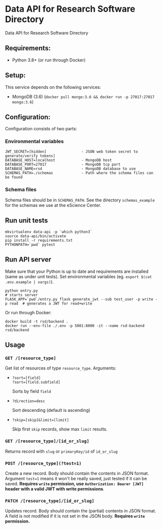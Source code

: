 # Data API for Research Software Directory

Data API for Research Software Directory

## Requirements:

- Python 3.8+ (or run through Docker)

## Setup:

This service depends on the following services:
- MongoDB (3.6) (`docker pull mongo:3.6 && docker run -p 27017:27017 mongo:3.6`)


## Configuration:

Configuration consists of two parts:

### Environmental variables

```shell
JWT_SECRET=[hidden]                - JSON web token secret to generate/verify tokens]
DATABASE_HOST=localhost            - MongoDB host
DATABASE_PORT=27017                - MongoDB tcp port
DATABASE_NAME=rsd                  - MongoDB database to use
SCHEMAS_PATH=./schemas             - Path where the schema files can be found
```

### Schema files

Schema files should be in `SCHEMAS_PATH`. See the directory `schemas_example`
for the schemas we use at the eScience Center.

## Run unit tests

```shell
mkvirtualenv data-api -p `which python3`
source data-api/bin/activate
pip install -r requirements.txt
PYTHONPATH=`pwd` pytest
```

## Run API server

Make sure that your Python is up to date and requirements are installed (same as under unit tests).
Set environmental variables (eg. `export $(cat .env.example | xargs)`).

```shell
python entry.py                                                               # starts server
FLASK_APP=`pwd`/entry.py flask generate_jwt --sub test_user -p write -p read  # generates a JWT for read+write
```

Or run through Docker:

```shell
docker build -t rsd/backend .
docker run --env-file ./.env -p 5001:8000 -it --name rsd-backend rsd/backend
```

## Usage

### `GET /[resource_type]`

Get list of resources of type `resource_type`. Arguments:

- ```shell
  ?sort=[field]
  ?sort=[field.subfield]
  ```
  Sorts by field `field`

- ```shell
  ?direction=desc
  ```
  Sort descending (default is ascending)

- ```shell
  ?skip=[skip]&limit=[limit]
  ```
  Skip first `skip` records, show max `limit` results.

### `GET /[resource_type]/[id_or_slug]`

Returns record with `slug` or `primaryKey/id` of `id_or_slug`

### `POST /[resource_type](?test=1)`

Create a new record. Body should contain the contents in JSON format.
Argument `test=1` means it won't be really saved, just tested if it can be saved.
**Requires `write` permission, use `Authorization: Bearer [JWT]` header with a valid JWT with write permissions**.

### `PATCH /[resource_type]/[id_or_slug]`

Updates record. Body should contain the (partial) contents in JSON format.
A field is not modified if it is not set in the JSON body.
**Requires `write` permission.**
